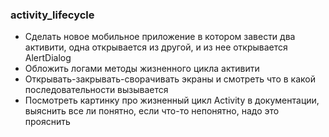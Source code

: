 ### activity_lifecycle  
 - Сделать новое мобильное приложение в котором завести два активити, одна открывается из другой, и из нее открывается AlertDialog
 - Обложить логами методы жизненного цикла активити
 - Открывать-закрывать-сворачивать экраны и смотреть что в какой последовательности вызывается
 - Посмотреть картинку про жизненный цикл Activity в документации, выяснить все ли понятно, если что-то непонятно, надо это прояснить
